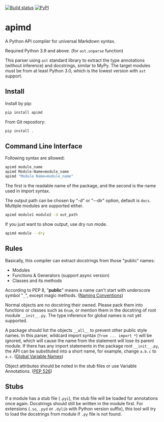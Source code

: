 [![Build status](https://img.shields.io/travis/KmolYuan/apimd.svg?logo=travis)](https://travis-ci.org/KmolYuan/apimd)
[![PyPI](https://img.shields.io/pypi/v/apimd.svg)](https://pypi.org/project/apimd/)

# apimd

A Python API compiler for universal Markdown syntax.

Required Python 3.9 and above. (for `ast.unparse` function)

This parser using `ast` standard library to extract the type annotations (without inference) and docstrings, similar to MyPy.
The target modules must be from at least Python 3.0, which is the lowest version with `ast` support.

## Install

Install by pip:

```bash
pip install apimd
```

From Git repository:

```bash
pip install .
```

## Command Line Interface

Following syntax are allowed:

```bash
apimd module_name
apimd Module-Name=module_name
apimd "Module Name=module_name"
```

The first is the readable name of the package,
and the second is the name used in import syntax.

The output path can be chosen by "-d" or "--dir" option, default is `docs`.
Multiple modules are supported either.

```bash
apimd module1 module2 -d out_path
```

If you just want to show output, use dry run mode.

```bash
apimd module --dry
```

## Rules

Basically, this compiler can extract docstrings from those "public" names:

+ Modules
+ Functions & Generators (support async version)
+ Classes and its methods

According to PEP 8, "**public**" means a name can't start with underscore symbol "`_`",
except magic methods. ([Naming Conventions])

Normal objects are no docstring their owned.
Please pack them into functions or classes such as `Enum`,
or mention them in the docstring of root module `__init__.py`.
The type inference for global names is not yet supported.

A package should list the objects `__all__` to prevent other public style names.
In this parser, wildcard import syntax (`from ... import *`) will be ignored,
which will cause the name from the statement will lose its parent module.
If there has any import statements in the package root `__init__.py`, the API can be substituted into a short name, for example, change `a.b.c` to `a.c`.
([Global Variable Names])

Object attributes should be noted in the stub files or use Variable Annotations. ([PEP 526])

[Naming Conventions]: https://www.python.org/dev/peps/pep-0008/#naming-conventions
[Global Variable Names]: https://www.python.org/dev/peps/pep-0008/#global-variable-names
[PEP 526]: https://www.python.org/dev/peps/pep-0526/

## Stubs

If a module has a stub file (`.pyi`), the stub file will be loaded for annotations once again.
Docstrings should still be written in the module first.
For extensions (`.so`, `.pyd` or `.dylib` with Python version suffix), this tool will try to load the docstrings from module
if `.py` file is not found.

